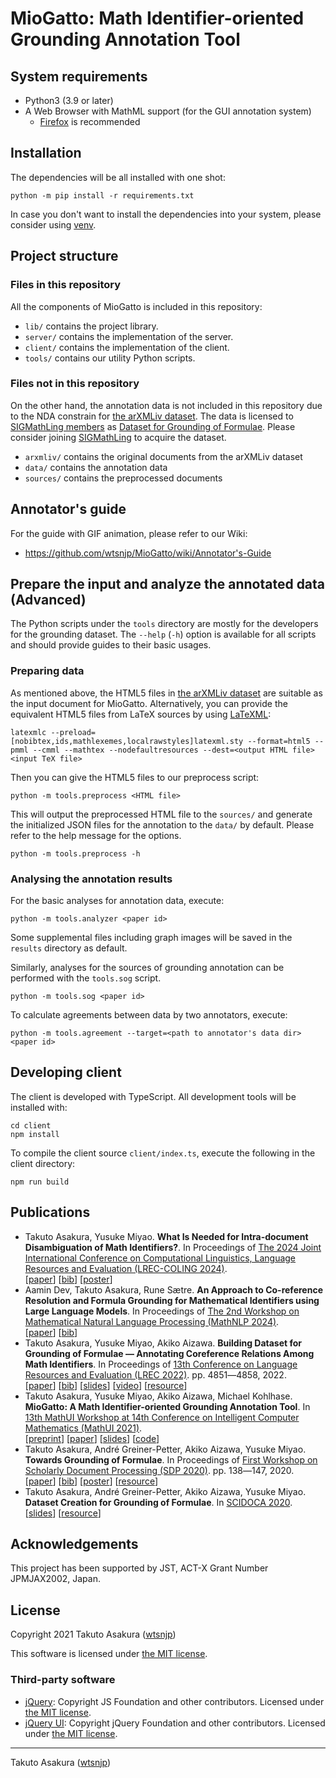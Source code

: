 # MioGatto: Math Identifier-oriented Grounding Annotation Tool

## System requirements

* Python3 (3.9 or later)
* A Web Browser with MathML support (for the GUI annotation system)
    * [Firefox](https://www.mozilla.org/firefox/) is recommended

## Installation

The dependencies will be all installed with one shot:

```shell
python -m pip install -r requirements.txt
```

In case you don't want to install the dependencies into your system, please
consider using [venv](https://docs.python.org/3/library/venv.html).

## Project structure

### Files in this repository

All the components of MioGatto is included in this repository:

* `lib/` contains the project library.
* `server/` contains the implementation of the server.
* `client/` contains the implementation of the client.
* `tools/` contains our utility Python scripts.

### Files not in this repository

On the other hand, the annotation data is not included in this repository due
to the NDA constrain for [the arXMLiv dataset](https://sigmathling.kwarc.info/resources/arxmliv-dataset-2020/). The data is licensed to
[SIGMathLing members](https://sigmathling.kwarc.info/member/) as [Dataset for
Grounding of Formulae](https://sigmathling.kwarc.info/resources/grounding-dataset/).
Please consider joining [SIGMathLing](https://sigmathling.kwarc.info/member/)
to acquire the dataset.

* `arxmliv/` contains the original documents from the arXMLiv dataset
* `data/` contains the annotation data
* `sources/` contains the preprocessed documents

## Annotator's guide

For the guide with GIF animation, please refer to our Wiki:

* <https://github.com/wtsnjp/MioGatto/wiki/Annotator's-Guide>

## Prepare the input and analyze the annotated data (Advanced)

The Python scripts under the `tools` directory are mostly for the developers
for the grounding dataset. The `--help` (`-h`) option is available for all
scripts and should provide guides to their basic usages.

### Preparing data

As mentioned above, the HTML5 files in [the arXMLiv dataset](https://sigmathling.kwarc.info/resources/arxmliv-dataset-2020/)
are suitable as the input document for MioGatto. Alternatively, you can provide
the equivalent HTML5 files from LaTeX sources by using
[LaTeXML](https://dlmf.nist.gov/LaTeXML/):

```shell
latexmlc --preload=[nobibtex,ids,mathlexemes,localrawstyles]latexml.sty --format=html5 --pmml --cmml --mathtex --nodefaultresources --dest=<output HTML file> <input TeX file>
```

Then you can give the HTML5 files to our preprocess script:

```shell
python -m tools.preprocess <HTML file>
```

This will output the preprocessed HTML file to the `sources/` and generate the
initialized JSON files for the annotation to the `data/` by default. Please
refer to the help message for the options.

```shell
python -m tools.preprocess -h
```

### Analysing the annotation results

For the basic analyses for annotation data, execute:

```shell
python -m tools.analyzer <paper id>
```

Some supplemental files including graph images will be saved in the `results`
directory as default.

Similarly, analyses for the sources of grounding annotation can be performed
with the `tools.sog` script.

```shell
python -m tools.sog <paper id>
```

To calculate agreements between data by two annotators, execute:

```shell
python -m tools.agreement --target=<path to annotator's data dir> <paper id>
```

## Developing client

The client is developed with TypeScript. All development tools will be
installed with:

```shell
cd client
npm install
```

To compile the client source `client/index.ts`, execute the following in the
client directory:

```shell
npm run build
```

## Publications

* Takuto Asakura, Yusuke Miyao. **What Is Needed for Intra-document Disambiguation of Math Identifiers?**. In Proceedings of [The 2024 Joint International Conference on Computational Linguistics, Language Resources and Evaluation (LREC-COLING 2024)](https://lrec-coling-2024.org).  
  [[paper](https://aclanthology.org/2024.lrec-main.1522/)] [[bib](https://aclanthology.org/2024.lrec-main.1522.bib)] [[poster](https://wtsnjp.com/posters/lrec-coling2024-asakura-poster.pdf)]
* Aamin Dev, Takuto Asakura, Rune Sætre. **An Approach to Co-reference Resolution and Formula Grounding for Mathematical Identifiers using Large Language Models**. In Proceedings of [The 2nd Workshop on Mathematical Natural Language Processing (MathNLP 2024)](https://sites.google.com/view/2nd-mathnlp).  
  [[paper](https://aclanthology.org/2024.mathnlp-1.1/)] [[bib](https://aclanthology.org/2024.mathnlp-1.1.bib)]
* Takuto Asakura, Yusuke Miyao, Akiko Aizawa. **Building Dataset for Grounding of Formulae — Annotating Coreference Relations Among Math Identifiers**. In Proceedings of [13th Conference on Language Resources and Evaluation (LREC 2022)](https://lrec2022.lrec-conf.org). pp. 4851―4858, 2022.  
  [[paper](https://aclanthology.org/2022.lrec-1.519/)] [[bib](http://www.lrec-conf.org/proceedings/lrec2022/bib/2022.lrec-1.519.bib)] [[slides](https://speakerdeck.com/wtsnjp/lrec2022)] [[video](http://www.lrec-conf.org/proceedings/lrec2022/media/sessions/935.mp4)] [[resource](https://sigmathling.kwarc.info/resources/grounding-dataset/)]
* Takuto Asakura, Yusuke Miyao, Akiko Aizawa, Michael Kohlhase. **MioGatto: A Math Identifier-oriented Grounding Annotation Tool**. In [13th MathUI Workshop at 14th Conference on Intelligent Computer Mathematics (MathUI 2021)](https://cicm-conference.org/2021/cicm.php?event=MathUI).  
  [[preprint](https://easychair.org/publications/preprint/FSSk)] [[paper](https://kwarc.info/teaching/CICM21WS/mathui5.pdf)] [[slides](https://speakerdeck.com/wtsnjp/mathui2021)] [[code](https://github.com/wtsnjp/MioGatto)]
* Takuto Asakura, André Greiner-Petter, Akiko Aizawa, Yusuke Miyao. **Towards Grounding of Formulae**. In Proceedings of [First Workshop on Scholarly Document Processing (SDP 2020)](https://ornlcda.github.io/SDProc/). pp. 138―147, 2020.  
	[[paper](https://www.aclweb.org/anthology/2020.sdp-1.16/)] [[bib](https://www.aclweb.org/anthology/2020.sdp-1.16.bib)] [[poster](https://wtsnjp.com/posters/sdp2020-asakura-poster.pdf)]  [[resource](https://sigmathling.kwarc.info/resources/grounding-dataset/)]
* Takuto Asakura, André Greiner-Petter, Akiko Aizawa, Yusuke Miyao. **Dataset Creation for Grounding of Formulae**. In [SCIDOCA 2020](http://research.nii.ac.jp/SCIDOCA2020/).  
	[[slides](https://speakerdeck.com/wtsnjp/scidoca2020)] [[resource](https://sigmathling.kwarc.info/resources/grounding-dataset/)]

## Acknowledgements

This project has been supported by JST, ACT-X Grant Number JPMJAX2002, Japan.

## License

Copyright 2021 Takuto Asakura ([wtsnjp](https://wtsnjp.com))

This software is licensed under [the MIT license](./LICENSE).

### Third-party software

* [jQuery](https://jquery.org/): Copyright JS Foundation and other contributors. Licensed under [the MIT license](https://jquery.org/license).
* [jQuery UI](https://jqueryui.com/): Copyright jQuery Foundation and other contributors. Licensed under [the MIT license](https://github.com/jquery/jquery-ui/blob/HEAD/LICENSE.txt).

---

Takuto Asakura ([wtsnjp](https://wtsnjp.com))
